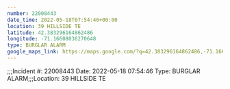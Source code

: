 ```yaml
---
number: 22008443
date_time: 2022-05-18T07:54:46+00:00
location: 39 HILLSIDE TE
latitude: 42.383296164862486
longitude: -71.16608036270648
type: BURGLAR ALARM
google_maps_link: https://maps.google.com/?q=42.383296164862486,-71.16608036270648
---
```


;;;Incident #: 22008443   Date: 2022-05-18 07:54:46   Type: BURGLAR ALARM;;;Location: 39 HILLSIDE TE
